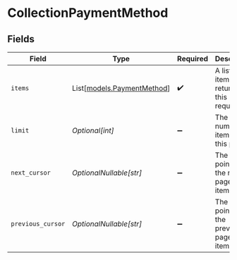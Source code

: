 # CollectionPaymentMethod


## Fields

| Field                                                    | Type                                                     | Required                                                 | Description                                              | Example                                                  |
| -------------------------------------------------------- | -------------------------------------------------------- | -------------------------------------------------------- | -------------------------------------------------------- | -------------------------------------------------------- |
| `items`                                                  | List[[models.PaymentMethod](../models/paymentmethod.md)] | :heavy_check_mark:                                       | A list of items returned for this request.               |                                                          |
| `limit`                                                  | *Optional[int]*                                          | :heavy_minus_sign:                                       | The number of items for this page.                       | 20                                                       |
| `next_cursor`                                            | *OptionalNullable[str]*                                  | :heavy_minus_sign:                                       | The cursor pointing at the next page of items.           | ZXhhbXBsZTE                                              |
| `previous_cursor`                                        | *OptionalNullable[str]*                                  | :heavy_minus_sign:                                       | The cursor pointing at the previous page of items.       | Xkjss7asS                                                |